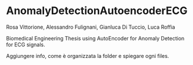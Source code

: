 # AnomalyDetectionAutoencoderECG
Rosa Vittorione, Alessandro Fulignani, Gianluca Di Tuccio, Luca Roffia
<br>

Biomedical Engineering Thesis using AutoEncoder for Anomaly Detection for ECG signals.

Aggiungere info, come è organizzata la folder e spiegare ogni files.
